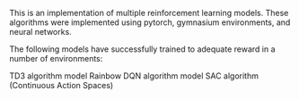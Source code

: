 This is an implementation of multiple reinforcement learning models. These algorithms were implemented using pytorch, gymnasium environments, and neural networks. 

The following models have successfully trained to adequate reward in a number of environments:

TD3 algorithm model
Rainbow DQN algorithm model
SAC algorithm (Continuous Action Spaces)
